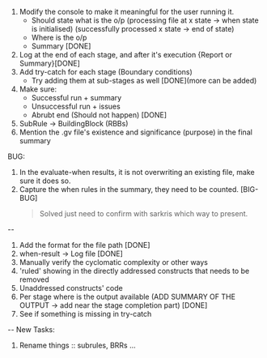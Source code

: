 1. Modify the console to make it meaningful for the user running it.
    - Should state what is the o/p
        (processing file at x state -> when state is initialised)
        (successfully processed x state -> end of state)
    - Where is the o/p
    - Summary
    [DONE]
2. Log at the end of each stage, and after it's execution {Report or Summary}[DONE]
3. Add try-catch for each stage (Boundary conditions)
    - Try adding them at sub-stages as well
    [DONE](more can be added)
4. Make sure:
    - Successful run + summary
    - Unsuccessful run + issues
    - Abrubt end (Should not happen)
    [DONE]
5. SubRule -> BuildingBlock (RBBs)
6. Mention the .gv file's existence and significance (purpose) in the final summary

BUG:
1. In the evaluate-when results, it is not overwriting an existing file, make sure it does so.
2. Capture the when rules in the summary, they need to be counted. [BIG-BUG]
    > Solved just need to confirm with sarkris which way to present.

--

1. Add the format for the file path [DONE]
2. when-result -> Log file [DONE]
3. Manually verify the cyclomatic complexity or other ways
4. 'ruled' showing in the directly addressed constructs that needs to be removed
5. Unaddressed constructs' code
6. Per stage where is the output available (ADD SUMMARY OF THE OUTPUT -> add near the stage completion part) [DONE]
7. See if something is missing in try-catch

-- 
New Tasks:
1. Rename things :: subrules, BRRs ... 